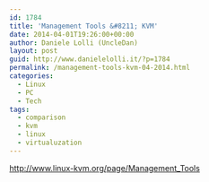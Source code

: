```yaml
---
id: 1784
title: 'Management Tools &#8211; KVM'
date: 2014-04-01T19:26:00+00:00
author: Daniele Lolli (UncleDan)
layout: post
guid: http://www.danielelolli.it/?p=1784
permalink: /management-tools-kvm-04-2014.html
categories:
  - Linux
  - PC
  - Tech
tags:
  - comparison
  - kvm
  - linux
  - virtualuzation
---
```

<http://www.linux-kvm.org/page/Management_Tools>